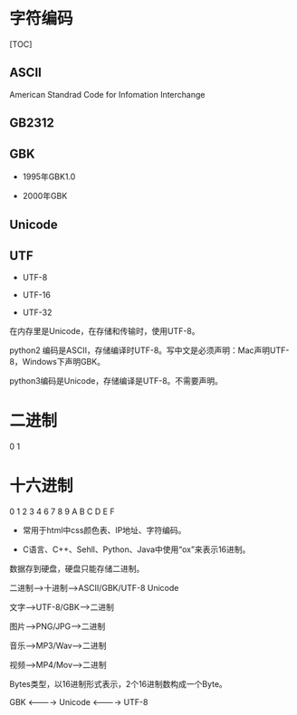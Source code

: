 # 字符编码

[TOC]



## ASCII

American Standrad Code  for Infomation Interchange



## GB2312



## GBK

- 1995年GBK1.0

- 2000年GBK 



## Unicode



## UTF

- UTF-8

- UTF-16

- UTF-32

在内存里是Unicode，在存储和传输时，使用UTF-8。



python2 编码是ASCII，存储编译时UTF-8。写中文是必须声明：Mac声明UTF-8，Windows下声明GBK。

python3编码是Unicode，存储编译是UTF-8。不需要声明。



# 二进制

0	1



# 十六进制

0	1	2	3	4	6	7	8	9	A	B	C	D	E	F

- 常用于html中css颜色表、IP地址、字符编码。

- C语言、C++、Sehll、Python、Java中使用“ox”来表示16进制。



数据存到硬盘，硬盘只能存储二进制。

二进制-->十进制-->ASCII/GBK/UTF-8	Unicode

文字-->UTF-8/GBK-->二进制

图片-->PNG/JPG-->二进制

音乐-->MP3/Wav-->二进制

视频-->MP4/Mov-->二进制

Bytes类型，以16进制形式表示，2个16进制数构成一个Byte。



GBK <----> Unicode <----> UTF-8